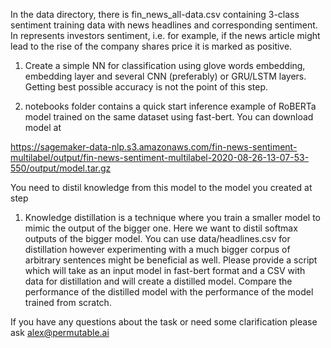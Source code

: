 In the data directory, there is fin_news_all-data.csv containing 3-class 
sentiment training data with news headlines and corresponding sentiment. In 
represents investors sentiment, i.e. for example, if the news article might 
lead to the rise of the company shares price it is marked as positive.  

1. Create a simple NN for classification using glove words embedding, embedding 
layer and several CNN (preferably) or GRU/LSTM layers. Getting best possible 
accuracy is not the point of this step.

2. notebooks folder contains a quick start inference example of RoBERTa 
model trained on the same dataset using fast-bert. You can download model at

https://sagemaker-data-nlp.s3.amazonaws.com/fin-news-sentiment-multilabel/output/fin-news-sentiment-multilabel-2020-08-26-13-07-53-550/output/model.tar.gz 

You need to distil knowledge from this model to the model you created at step 
1. Knowledge distillation is a technique where you train a smaller model to 
mimic the output of the bigger one. Here we want to distil softmax outputs of 
the bigger model. You can use data/headlines.csv for distillation however 
experimenting with a much bigger corpus of arbitrary sentences might be 
beneficial as well. Please provide a script which will take as an input model in 
fast-bert format and a CSV with data for distillation and will create a 
distilled model. Compare the performance of the distilled model with the performance
of the model trained from scratch.

If you have any questions about the task or need some clarification please 
ask alex@permutable.ai
